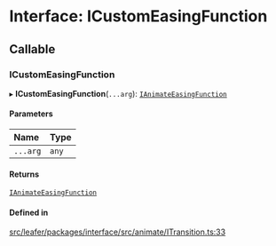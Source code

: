 # Interface: ICustomEasingFunction

## Callable

### ICustomEasingFunction

▸ **ICustomEasingFunction**(`...arg`): [`IAnimateEasingFunction`](IAnimateEasingFunction.md)

#### Parameters

| Name | Type |
| :------ | :------ |
| `...arg` | `any` |

#### Returns

[`IAnimateEasingFunction`](IAnimateEasingFunction.md)

#### Defined in

[src/leafer/packages/interface/src/animate/ITransition.ts:33](https://github.com/leaferjs/leafer/blob/56c6de6d1ac5072088c765b725fa724d56b9e5ef/packages/interface/src/animate/ITransition.ts#L33)
